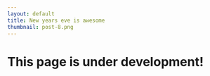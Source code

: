 ```yaml
---
layout: default
title: New years eve is awesome
thumbnail: post-8.png 
---
```


# This page is under development!